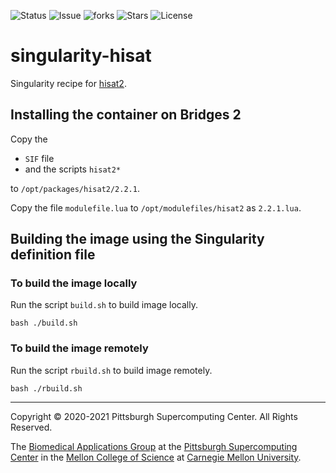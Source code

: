![Status](https://github.com/icaoberg/singularity-hisat2/actions/workflows/main.yml/badge.svg)
![Issue](https://img.shields.io/github/issues/icaoberg/singularity-hisat2)
![forks](https://img.shields.io/github/forks/icaoberg/singularity-hisat2)
![Stars](https://img.shields.io/github/stars/icaoberg/singularity-hisat2)
![License](https://img.shields.io/github/license/icaoberg/singularity-hisat2)

# singularity-hisat
Singularity recipe for [hisat2](https://daehwankimlab.github.io/hisat2/).

## Installing the container on Bridges 2
Copy the

* `SIF` file
* and the scripts `hisat2*`

to `/opt/packages/hisat2/2.2.1`.

Copy the file `modulefile.lua` to `/opt/modulefiles/hisat2` as `2.2.1.lua`.

## Building the image using the Singularity definition file
### To build the image locally
Run the script `build.sh` to build image locally.

```
bash ./build.sh
```

### To build the image remotely
Run the script `rbuild.sh` to build image remotely.

```
bash ./rbuild.sh
```

---
Copyright © 2020-2021 Pittsburgh Supercomputing Center. All Rights Reserved.

The [Biomedical Applications Group](https://www.psc.edu/biomedical-applications/) at the [Pittsburgh Supercomputing
Center](http://www.psc.edu) in the [Mellon College of Science](https://www.cmu.edu/mcs/) at [Carnegie Mellon University](http://www.cmu.edu).
